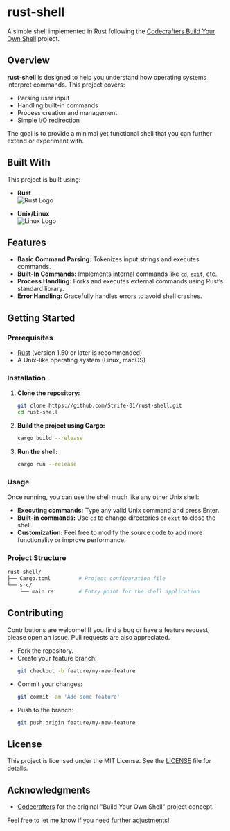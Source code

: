 # rust-shell

A simple shell implemented in Rust following the [Codecrafters Build Your Own Shell](https://codecrafters.io) project.

## Overview

**rust-shell** is designed to help you understand how operating systems interpret commands. This project covers:
- Parsing user input
- Handling built-in commands
- Process creation and management
- Simple I/O redirection

The goal is to provide a minimal yet functional shell that you can further extend or experiment with.

## Built With

This project is built using:

- **Rust**  
  ![Rust Logo](https://www.rust-lang.org/logos/rust-logo-512x512.png)

- **Unix/Linux**  
  ![Linux Logo](https://upload.wikimedia.org/wikipedia/commons/a/af/Tux.png)

## Features

- **Basic Command Parsing:** Tokenizes input strings and executes commands.
- **Built-In Commands:** Implements internal commands like `cd`, `exit`, etc.
- **Process Handling:** Forks and executes external commands using Rust’s standard library.
- **Error Handling:** Gracefully handles errors to avoid shell crashes.

## Getting Started

### Prerequisites

- [Rust](https://www.rust-lang.org/tools/install) (version 1.50 or later is recommended)
- A Unix-like operating system (Linux, macOS)

### Installation

1. **Clone the repository:**

   ```bash
   git clone https://github.com/Strife-01/rust-shell.git
   cd rust-shell
   ```
2. **Build the project using Cargo:**

   ```bash
   cargo build --release
   ```
3. **Run the shell:**

   ```bash
   cargo run --release
   ```

### Usage

Once running, you can use the shell much like any other Unix shell:

- **Executing commands:** Type any valid Unix command and press Enter.
- **Built-in commands:** Use `cd` to change directories or `exit` to close the shell.
- **Customization:** Feel free to modify the source code to add more functionality or improve performance.

### Project Structure
```bash
rust-shell/
├── Cargo.toml         # Project configuration file
└── src/
    └── main.rs        # Entry point for the shell application
```

## Contributing

Contributions are welcome! If you find a bug or have a feature request, please open an issue. Pull requests are also appreciated.

- Fork the repository.
- Create your feature branch:  
  ```bash
  git checkout -b feature/my-new-feature
  ```
- Commit your changes:
  ```bash
  git commit -am 'Add some feature'
  ```
- Push to the branch:
  ```bash
  git push origin feature/my-new-feature
  ```

## License

This project is licensed under the MIT License. See the [LICENSE](LICENSE) file for details.

## Acknowledgments

- [Codecrafters](https://codecrafters.io) for the original "Build Your Own Shell" project concept.

Feel free to let me know if you need further adjustments!

